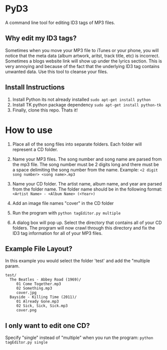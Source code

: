 PyD3
====

A command line tool for editing ID3 tags of MP3 files.

## Why edit my ID3 tags?

Sometimes when you move your MP3 file to iTunes or your phone, you will notice that the meta data (album artwork, aritst, track title, etc) is incorrect. Sometimes a blogs website link will show up under the lyrics section. This is very annoying and because of the fact that the underlying ID3 tag contains unwanted data. Use this tool to cleanse your files.

## Install Instructions

1. Install Python its not already installed ```sudo apt-get install python```
2. Install TK python package dependency ```sudo apt-get install python-tk```
3. Finally, clone this repo. Thats it!

# How to use

1. Place all of the song files into separate folders. Each folder will represent a CD folder.

2. Name your MP3 files. The song number and song name are parsed from the mp3 file. The song number must be 2 digits long and there must be a space delimiting the song number from the name. Example: ```<2 digit song number> <song name>.mp3```

2. Name your CD folder. The artist name, album name, and year are parsed from the folder name. The folder name should be in the following format: ```<Artist Name> - <Album Name> (<Year>)```

3. Add an image file names "cover" in the CD folder

4. Run the program with ```python tagEditor.py multiple```

5. A dialog box will pop up. Select the directory that contains all of your CD folders. The program will now crawl through this directory and fix the ID3 tag information for all of your MP3 files.

## Example File Layout?

In this example you would select the folder 'test' and add the "multiple param.
```
test/
  The Beatles - Abbey Road (1969)/
	 01 Come Together.mp3
	 02 Something.mp3
	 cover.jpg
  Bayside - Killing Time (2011)/
     01 Already Gone.mp3
     02 Sick, Sick, Sick.mp3
     cover.png
```

## I only want to edit one CD?

Specify "single" instead of "multiple" when you run the program: ```python tagEditor.py single```




